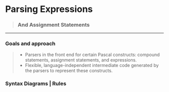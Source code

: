 # Parsing Expressions
> ### And Assignment Statements
<hr>

### Goals and approach
> - Parsers in the front end for certain Pascal constructs: compound statements, assignment statements, and expressions.
> - Flexible, language-independent intermediate code generated by the parsers to represent these constructs.

### Syntax Diagrams | Rules

[//]: # (> ``statement = compoundStatement | assignmentStatement``)

[//]: # (> )

[//]: # (> ``statmentList = statment | statment ; statementList `` * I hope so)

[//]: # (> )

[//]: # (> ``compoundStatement = BEGIN statmentList END ``)

[//]: # (> )

[//]: # (> ``assignmentStatement = variable := expression``)

[//]: # (>)

[//]: # (> ``variable = identifier``)

[//]: # (>)

[//]: # (> ``identifier = word``)

[//]: # (> )

[//]: # (> ```)

[//]: # (> expression =  simpleExpression = simpleExpression     |)

[//]: # (>               simpleExpression <> simpleExpression    |)

[//]: # (>               simpleExpression < simpleExpression     |)

[//]: # (>               simpleExpression <= simpleExpression    |)

[//]: # (>               simpleExpression > simpleExpression     |)

[//]: # (>               simpleExpression >= simpleExpression)

[//]: # (> ```)

[//]: # (> ```)

[//]: # (> simpleExpression = &#40;+-&#41;? term | &#40;+-&#41;? term + term | &#40;+-&#41;? term - term | &#40;+-&#41;? term OR term)

[//]: # (>````)